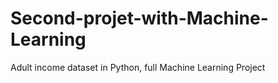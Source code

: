 # Second-projet-with-Machine-Learning
Adult income dataset in Python, full Machine Learning Project
